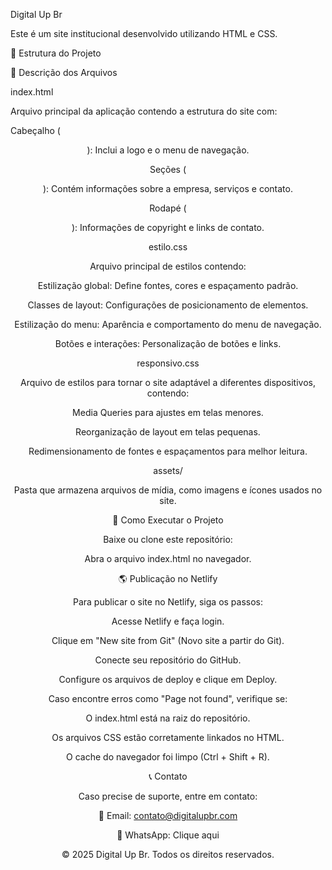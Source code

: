 Digital Up Br

Este é um site institucional desenvolvido utilizando HTML e CSS.

📁 Estrutura do Projeto

📜 Descrição dos Arquivos

index.html

Arquivo principal da aplicação contendo a estrutura do site com:

Cabeçalho (<header>): Inclui a logo e o menu de navegação.

Seções (<section>): Contém informações sobre a empresa, serviços e contato.

Rodapé (<footer>): Informações de copyright e links de contato.

estilo.css

Arquivo principal de estilos contendo:

Estilização global: Define fontes, cores e espaçamento padrão.

Classes de layout: Configurações de posicionamento de elementos.

Estilização do menu: Aparência e comportamento do menu de navegação.

Botões e interações: Personalização de botões e links.

responsivo.css

Arquivo de estilos para tornar o site adaptável a diferentes dispositivos, contendo:

Media Queries para ajustes em telas menores.

Reorganização de layout em telas pequenas.

Redimensionamento de fontes e espaçamentos para melhor leitura.

assets/

Pasta que armazena arquivos de mídia, como imagens e ícones usados no site.

🚀 Como Executar o Projeto

Baixe ou clone este repositório:

Abra o arquivo index.html no navegador.

🌎 Publicação no Netlify

Para publicar o site no Netlify, siga os passos:

Acesse Netlify e faça login.

Clique em "New site from Git" (Novo site a partir do Git).

Conecte seu repositório do GitHub.

Configure os arquivos de deploy e clique em Deploy.

Caso encontre erros como "Page not found", verifique se:

O index.html está na raiz do repositório.

Os arquivos CSS estão corretamente linkados no HTML.

O cache do navegador foi limpo (Ctrl + Shift + R).

📞 Contato

Caso precise de suporte, entre em contato:

📧 Email: contato@digitalupbr.com

📱 WhatsApp: Clique aqui

© 2025 Digital Up Br. Todos os direitos reservados.
